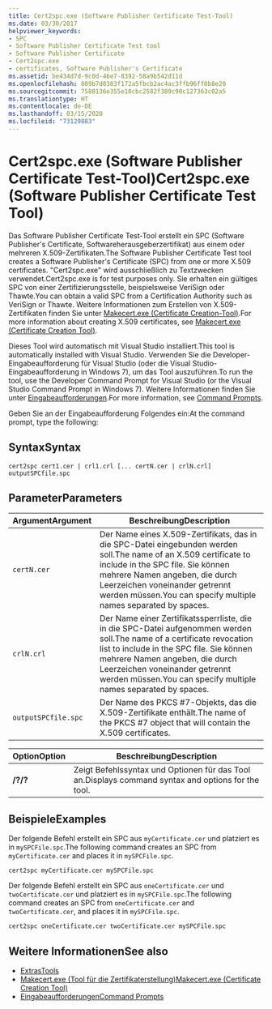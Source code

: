 ```yaml
---
title: Cert2spc.exe (Software Publisher Certificate Test-Tool)
ms.date: 03/30/2017
helpviewer_keywords:
- SPC
- Software Publisher Certificate Test tool
- Software Publisher Certificate
- Cert2spc.exe
- certificates, Software Publisher's Certificate
ms.assetid: be434d7d-9c0d-46e7-8392-58a9b542d11d
ms.openlocfilehash: 809b7d0383f172a5fbcb2ac4ac3ffb96ff0b8e20
ms.sourcegitcommit: 7588136e355e10cbc2582f389c90c127363c02a5
ms.translationtype: HT
ms.contentlocale: de-DE
ms.lasthandoff: 03/15/2020
ms.locfileid: "73129883"
---
```

# <a name="cert2spcexe-software-publisher-certificate-test-tool"></a><span data-ttu-id="60272-102">Cert2spc.exe (Software Publisher Certificate Test-Tool)</span><span class="sxs-lookup"><span data-stu-id="60272-102">Cert2spc.exe (Software Publisher Certificate Test Tool)</span></span>
<span data-ttu-id="60272-103">Das Software Publisher Certificate Test-Tool erstellt ein SPC (Software Publisher's Certificate, Softwareherausgeberzertifikat) aus einem oder mehreren X.509-Zertifikaten.</span><span class="sxs-lookup"><span data-stu-id="60272-103">The Software Publisher Certificate Test tool creates a Software Publisher's Certificate (SPC) from one or more X.509 certificates.</span></span> <span data-ttu-id="60272-104">"Cert2spc.exe" wird ausschließlich zu Textzwecken verwendet.</span><span class="sxs-lookup"><span data-stu-id="60272-104">Cert2spc.exe is for test purposes only.</span></span> <span data-ttu-id="60272-105">Sie erhalten ein gültiges SPC von einer Zertifizierungsstelle, beispielsweise VeriSign oder Thawte.</span><span class="sxs-lookup"><span data-stu-id="60272-105">You can obtain a valid SPC from a Certification Authority such as VeriSign or Thawte.</span></span> <span data-ttu-id="60272-106">Weitere Informationen zum Erstellen von X.509-Zertifikaten finden Sie unter [Makecert.exe (Certificate Creation-Tool)](/windows/desktop/SecCrypto/makecert).</span><span class="sxs-lookup"><span data-stu-id="60272-106">For more information about creating X.509 certificates, see [Makecert.exe (Certificate Creation Tool)](/windows/desktop/SecCrypto/makecert).</span></span>  
  
 <span data-ttu-id="60272-107">Dieses Tool wird automatisch mit Visual Studio installiert.</span><span class="sxs-lookup"><span data-stu-id="60272-107">This tool is automatically installed with Visual Studio.</span></span> <span data-ttu-id="60272-108">Verwenden Sie die Developer-Eingabeaufforderung für Visual Studio (oder die Visual Studio-Eingabeaufforderung in Windows 7), um das Tool auszuführen.</span><span class="sxs-lookup"><span data-stu-id="60272-108">To run the tool, use the Developer Command Prompt for Visual Studio (or the Visual Studio Command Prompt in Windows 7).</span></span> <span data-ttu-id="60272-109">Weitere Informationen finden Sie unter [Eingabeaufforderungen](developer-command-prompt-for-vs.md).</span><span class="sxs-lookup"><span data-stu-id="60272-109">For more information, see [Command Prompts](developer-command-prompt-for-vs.md).</span></span>  
  
 <span data-ttu-id="60272-110">Geben Sie an der Eingabeaufforderung Folgendes ein:</span><span class="sxs-lookup"><span data-stu-id="60272-110">At the command prompt, type the following:</span></span>  
  
## <a name="syntax"></a><span data-ttu-id="60272-111">Syntax</span><span class="sxs-lookup"><span data-stu-id="60272-111">Syntax</span></span>  
  
```console  
cert2spc cert1.cer | crl1.crl [... certN.cer | crlN.crl] outputSPCfile.spc  
```  
  
## <a name="parameters"></a><span data-ttu-id="60272-112">Parameter</span><span class="sxs-lookup"><span data-stu-id="60272-112">Parameters</span></span>  
  
|<span data-ttu-id="60272-113">Argument</span><span class="sxs-lookup"><span data-stu-id="60272-113">Argument</span></span>|<span data-ttu-id="60272-114">Beschreibung</span><span class="sxs-lookup"><span data-stu-id="60272-114">Description</span></span>|  
|--------------|-----------------|  
|`certN.cer`|<span data-ttu-id="60272-115">Der Name eines X.509-Zertifikats, das in die SPC-Datei eingebunden werden soll.</span><span class="sxs-lookup"><span data-stu-id="60272-115">The name of an X.509 certificate to include in the SPC file.</span></span> <span data-ttu-id="60272-116">Sie können mehrere Namen angeben, die durch Leerzeichen voneinander getrennt werden müssen.</span><span class="sxs-lookup"><span data-stu-id="60272-116">You can specify multiple names separated by spaces.</span></span>|  
|`crlN.crl`|<span data-ttu-id="60272-117">Der Name einer Zertifikatssperrliste, die in die SPC-Datei aufgenommen werden soll.</span><span class="sxs-lookup"><span data-stu-id="60272-117">The name of a certificate revocation list to include in the SPC file.</span></span> <span data-ttu-id="60272-118">Sie können mehrere Namen angeben, die durch Leerzeichen voneinander getrennt werden müssen.</span><span class="sxs-lookup"><span data-stu-id="60272-118">You can specify multiple names separated by spaces.</span></span>|  
|`outputSPCfile.spc`|<span data-ttu-id="60272-119">Der Name des PKCS #7-Objekts, das die X.509-Zertifikate enthält.</span><span class="sxs-lookup"><span data-stu-id="60272-119">The name of the PKCS #7 object that will contain the X.509 certificates.</span></span>|  
  
|<span data-ttu-id="60272-120">Option</span><span class="sxs-lookup"><span data-stu-id="60272-120">Option</span></span>|<span data-ttu-id="60272-121">Beschreibung</span><span class="sxs-lookup"><span data-stu-id="60272-121">Description</span></span>|  
|------------|-----------------|  
|<span data-ttu-id="60272-122">**/?**</span><span class="sxs-lookup"><span data-stu-id="60272-122">**/?**</span></span>|<span data-ttu-id="60272-123">Zeigt Befehlssyntax und Optionen für das Tool an.</span><span class="sxs-lookup"><span data-stu-id="60272-123">Displays command syntax and options for the tool.</span></span>|  
  
## <a name="examples"></a><span data-ttu-id="60272-124">Beispiele</span><span class="sxs-lookup"><span data-stu-id="60272-124">Examples</span></span>  
 <span data-ttu-id="60272-125">Der folgende Befehl erstellt ein SPC aus `myCertificate.cer` und platziert es in `mySPCFile.spc`.</span><span class="sxs-lookup"><span data-stu-id="60272-125">The following command creates an SPC from `myCertificate.cer` and places it in `mySPCFile.spc`.</span></span>  
  
```console
cert2spc myCertificate.cer mySPCFile.spc  
```  
  
 <span data-ttu-id="60272-126">Der folgende Befehl erstellt ein SPC aus `oneCertificate.cer` und `twoCertificate.cer` und platziert es in `mySPCFile.spc`.</span><span class="sxs-lookup"><span data-stu-id="60272-126">The following command creates an SPC from `oneCertificate.cer` and `twoCertificate.cer`, and places it in `mySPCFile.spc`.</span></span>  
  
```console
cert2spc oneCertificate.cer twoCertificate.cer mySPCFile.spc  
```  
  
## <a name="see-also"></a><span data-ttu-id="60272-127">Weitere Informationen</span><span class="sxs-lookup"><span data-stu-id="60272-127">See also</span></span>

- [<span data-ttu-id="60272-128">Extras</span><span class="sxs-lookup"><span data-stu-id="60272-128">Tools</span></span>](index.md)
- [<span data-ttu-id="60272-129">Makecert.exe (Tool für die Zertifikaterstellung)</span><span class="sxs-lookup"><span data-stu-id="60272-129">Makecert.exe (Certificate Creation Tool)</span></span>](/windows/desktop/SecCrypto/makecert)
- [<span data-ttu-id="60272-130">Eingabeaufforderungen</span><span class="sxs-lookup"><span data-stu-id="60272-130">Command Prompts</span></span>](developer-command-prompt-for-vs.md)
